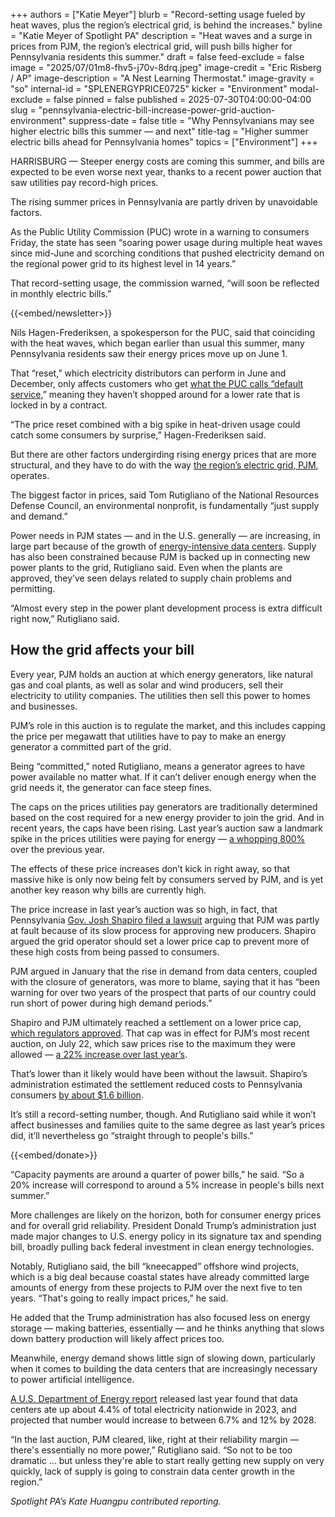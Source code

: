 +++
authors = ["Katie Meyer"]
blurb = "Record-setting usage fueled by heat waves, plus the region’s electrical grid, is behind the increases."
byline = "Katie Meyer of Spotlight PA"
description = "Heat waves and a surge in prices from PJM, the region’s electrical grid, will push bills higher for Pennsylvania residents this summer."
draft = false
feed-exclude = false
image = "2025/07/01m8-fhv5-j70v-8drq.jpeg"
image-credit = "Eric Risberg / AP"
image-description = "A Nest Learning Thermostat."
image-gravity = "so"
internal-id = "SPLENERGYPRICE0725"
kicker = "Environment"
modal-exclude = false
pinned = false
published = 2025-07-30T04:00:00-04:00
slug = "pennsylvania-electric-bill-increase-power-grid-auction-environment"
suppress-date = false
title = "Why Pennsylvanians may see higher electric bills this summer — and next"
title-tag = "Higher summer electric bills ahead for Pennsylvania homes"
topics = ["Environment"]
+++

HARRISBURG — Steeper energy costs are coming this summer, and bills are expected to be even worse next year, thanks to a recent power auction that saw utilities pay record-high prices.

The rising summer prices in Pennsylvania are partly driven by unavoidable factors.

As the Public Utility Commission (PUC) wrote in a warning to consumers Friday, the state has seen “soaring power usage during multiple heat waves since mid-June and scorching conditions that pushed electricity demand on the regional power grid to its highest level in 14 years.”

That record-setting usage, the commission warned, “will soon be reflected in monthly electric bills.”

{{<embed/newsletter>}}

Nils Hagen-Frederiksen, a spokesperson for the PUC, said that coinciding with the heat waves, which began earlier than usual this summer, many Pennsylvania residents saw their energy prices move up on June 1.

That “reset,” which electricity distributors can perform in June and December, only affects customers who get <a href="https://www.puc.pa.gov/press-release/2025/saveinpa-puc-encourages-consumers-to-add-energy-efficiency-conservation-to-their-summer-utility-checklist-05212025">what the PUC calls “default service</a>,” meaning they haven’t shopped around for a lower rate that is locked in by a contract.

“The price reset combined with a big spike in heat-driven usage could catch some consumers by surprise,” Hagen-Frederiksen said.

But there are other factors undergirding rising energy prices that are more structural, and they have to do with the way <a href="https://www.ferc.gov/industries-data/electric/electric-power-markets/pjm#:~:text=In%20managing%20the%20grid%2C%20PJM,and%20the%20District%20of%20Columbia.">the region’s electric grid, PJM</a>, operates.

The biggest factor in prices, said Tom Rutigliano of the National Resources Defense Council, an environmental nonprofit, is fundamentally “just supply and demand.”

Power needs in PJM states — and in the U.S. generally — are increasing, in large part because of the growth of <a href="https://www.spotlightpa.org/news/2025/06/amazon-data-centers-pennsylvania-tax-break-energy-grid/">energy-intensive data centers</a>. Supply has also been constrained because PJM is backed up in connecting new power plants to the grid, Rutigliano said. Even when the plants are approved, they’ve seen delays related to supply chain problems and permitting.

“Almost every step in the power plant development process is extra difficult right now,” Rutigliano said.

## How the grid affects your bill

Every year, PJM&nbsp;holds an auction at which energy generators, like natural gas and coal plants, as well as solar and wind producers, sell their electricity to utility companies. The utilities then sell this power to homes and businesses.

PJM’s role in this auction is to regulate the market, and this includes capping the price per megawatt that utilities have to pay to make an energy generator a committed part of the grid.

Being “committed,” noted Rutigliano, means a generator agrees to have power available no matter what. If it can’t deliver enough energy when the grid needs it, the generator can face steep fines.

The caps on the prices utilities pay generators are traditionally determined based on the cost required for a new energy provider to join the grid. And in recent years, the caps have been rising. Last year’s auction saw a landmark spike in the prices utilities were paying for energy — <a href="https://www.reuters.com/business/energy/pjm-power-auction-results-yield-sharply-higher-prices-2024-07-31/">a whopping 800%</a> over the previous year.

The effects of these price increases don’t kick in right away, so that massive hike is only now being felt by consumers served by PJM, and is yet another key reason why bills are currently high.

The price increase in last year’s auction was so high, in fact, that Pennsylvania <a href="https://www.spotlightpa.org/news/2025/01/pennsylvania-governor-josh-shapiro-energy-prices-electric-grid/">Gov. Josh Shapiro filed a lawsuit</a> arguing that PJM was partly at fault because of its slow process for approving new producers. Shapiro argued the grid operator should set a lower price cap to prevent more of these high costs from being passed to consumers.

PJM argued in January that the rise in demand from data centers, coupled with the closure of generators, was more to blame,&nbsp;saying that it has “been warning for over two years of the prospect that parts of our country could run short of power during high demand periods.”

Shapiro and PJM ultimately reached a settlement on a lower price cap, <a href="https://www.pa.gov/governor/newsroom/2025-press-releases/gov-shapiro-legal-action-against-pjm-saves-consumers-billions-ac">which regulators approved</a>. That cap was in effect for PJM’s most recent auction, on July 22, which saw prices rise to the maximum they were allowed — <a href="https://www.reuters.com/business/energy/biggest-us-power-grid-auction-prices-rise-by-22-new-heights-2025-07-22/">a 22% increase over last year’s</a>.

That’s lower than it likely would have been without the lawsuit. Shapiro’s administration estimated the settlement reduced costs to Pennsylvania consumers <a href="https://www.pa.gov/governor/newsroom/2025-press-releases/gov-shapiro-legal-action-against-pjm-saves-consumers-billions-ac">by about $1.6 billion</a>.

It’s still a record-setting number, though. And Rutigliano said while it won’t affect businesses and families quite to the same degree as last year’s prices did, it’ll nevertheless go “straight through to people&#39;s bills.”

{{<embed/donate>}}

“Capacity payments are around a quarter of power bills,” he said. “So a 20% increase will correspond to around a 5% increase in people&#39;s bills next summer.”

More challenges are likely on the horizon, both for consumer energy prices and for overall grid reliability. President Donald Trump’s administration just made major changes to U.S. energy policy in its signature tax and spending bill, broadly pulling back federal investment in clean energy technologies.

Notably, Rutigliano said, the bill “kneecapped” offshore wind projects, which is a big deal because coastal states have already committed large amounts of energy from these projects to PJM over the next five to ten years. “That&#39;s going to really impact prices,” he said.

He added that the Trump administration has also focused less on energy storage — making batteries, essentially —&nbsp;and he thinks anything that slows down battery production will likely affect prices too.

Meanwhile, energy demand shows little sign of slowing down, particularly when it comes to building the data centers that are increasingly necessary to power artificial intelligence.

<a href="https://www.energy.gov/articles/doe-releases-new-report-evaluating-increase-electricity-demand-data-centers">A U.S. Department of Energy report</a> released last year found that data centers ate up about 4.4% of total electricity nationwide in 2023, and projected that number would increase to between 6.7% and 12% by 2028.

“In the last auction, PJM cleared, like, right at their reliability margin — there&#39;s essentially no more power,” Rutigliano said. “So not to be too dramatic … but unless they&#39;re able to start really getting new supply on very quickly, lack of supply is going to constrain data center growth in the region.”

<em>Spotlight PA’s Kate Huangpu contributed reporting.</em>

